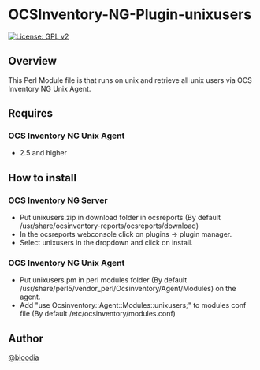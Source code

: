 # OCSInventory-NG-Plugin-unixusers
[![License: GPL v2](https://img.shields.io/badge/License-GPL%20v2-blue.svg)](https://github.com/bloodia/OCSInventory-NG-Plugin-unixusers/blob/master/LICENSE)

## Overview
This Perl Module file is that runs on unix and retrieve all unix users via OCS Inventory NG Unix Agent.

## Requires
### OCS Inventory NG Unix Agent
- 2.5 and higher

## How to install
### OCS Inventory NG Server
- Put unixusers.zip in download folder in ocsreports (By default /usr/share/ocsinventory-reports/ocsreports/download)
- In the ocsreports webconsole click on plugins -> plugin manager.
- Select unixusers in the dropdown and click on install.

### OCS Inventory NG Unix Agent
- Put unixusers.pm in perl modules folder (By default /usr/share/perl5/vendor_perl/Ocsinventory/Agent/Modules) on the agent.
- Add "use Ocsinventory::Agent::Modules::unixusers;" to modules conf file (By default /etc/ocsinventory/modules.conf)

## Author
[@bloodia](https://twitter.com/bloodiadotnet)
